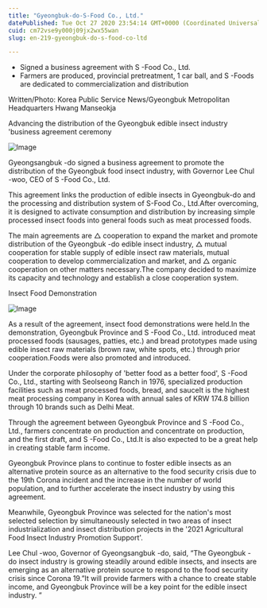 ```yaml
---
title: "Gyeongbuk-do-S-Food Co., Ltd."
datePublished: Tue Oct 27 2020 23:54:14 GMT+0000 (Coordinated Universal Time)
cuid: cm72vse9y000j09jx2wx55wan
slug: en-219-gyeongbuk-do-s-food-co-ltd

---
```



- Signed a business agreement with S -Food Co., Ltd.
- Farmers are produced, provincial pretreatment, 1 car ball, and S -Foods are dedicated to commercialization and distribution

Written/Photo: Korea Public Service News/Gyeongbuk Metropolitan Headquarters Hwang Manseokja

Advancing the distribution of the Gyeongbuk edible insect industry 'business agreement ceremony

![Image](https://cdn.hashnode.com/res/hashnode/image/upload/v1739423407405/cee56aad-687f-4b48-8db4-944bdd824436.jpeg)

Gyeongsangbuk -do signed a business agreement to promote the distribution of the Gyeongbuk food insect industry, with Governor Lee Chul -woo, CEO of S -Food Co., Ltd.

This agreement links the production of edible insects in Gyeongbuk-do and the processing and distribution system of S-Food Co., Ltd.After overcoming, it is designed to activate consumption and distribution by increasing simple processed insect foods into general foods such as meat processed foods.

The main agreements are △ cooperation to expand the market and promote distribution of the Gyeongbuk -do edible insect industry, △ mutual cooperation for stable supply of edible insect raw materials, mutual cooperation to develop commercialization and market, and △ organic cooperation on other matters necessary.The company decided to maximize its capacity and technology and establish a close cooperation system.

Insect Food Demonstration

![Image](https://cdn.hashnode.com/res/hashnode/image/upload/v1739423409900/cd3a6758-0cbc-46f3-ba65-c60684278e0c.jpeg)

As a result of the agreement, insect food demonstrations were held.In the demonstration, Gyeongbuk Province and S -Food Co., Ltd. introduced meat processed foods (sausages, patties, etc.) and bread prototypes made using edible insect raw materials (brown raw, white spots, etc.) through prior cooperation.Foods were also promoted and introduced.

Under the corporate philosophy of 'better food as a better food', S -Food Co., Ltd., starting with Seolseong Ranch in 1976, specialized production facilities such as meat processed foods, bread, and sauceIt is the highest meat processing company in Korea with annual sales of KRW 174.8 billion through 10 brands such as Delhi Meat.

Through the agreement between Gyeongbuk Province and S -Food Co., Ltd., farmers concentrate on production and concentrate on production, and the first draft, and S -Food Co., Ltd.It is also expected to be a great help in creating stable farm income.

Gyeongbuk Province plans to continue to foster edible insects as an alternative protein source as an alternative to the food security crisis due to the 19th Corona incident and the increase in the number of world population, and to further accelerate the insect industry by using this agreement.

Meanwhile, Gyeongbuk Province was selected for the nation's most selected selection by simultaneously selected in two areas of insect industrialization and insect distribution projects in the '2021 Agricultural Food Insect Industry Promotion Support'.

Lee Chul -woo, Governor of Gyeongsangbuk -do, said, “The Gyeongbuk -do insect industry is growing steadily around edible insects, and insects are emerging as an alternative protein source to respond to the food security crisis since Corona 19.”It will provide farmers with a chance to create stable income, and Gyeongbuk Province will be a key point for the edible insect industry. ”